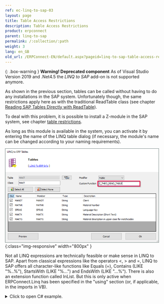 ```yaml
---
ref: ec-linq-to-sap-03
layout: page
title: Table Access Restrictions
description: Table Access Restrictions
product: erpconnect
parent: linq-to-sap
permalink: /:collection/:path
weight: 3
lang: en_GB
old_url: /ERPConnect-EN/default.aspx?pageid=linq-to-sap-table-access-restrictions
---
```



{: .box-warning }
**Warning! Deprecated component** 
As of Visual Studio Version 2019 and .Net4.5 the *LINQ to SAP* add-on is not supported anymore.

As shown in the previous section, tables can be called without having to do any installations in the SAP system. Unfortunately though, the same restrictions apply here as with the traditional ReadTable class (see chapter [Reading SAP Tables Directly with ReadTable](../special-classes/reading-sap-tables-directly-with-readtable)).

To deal with this problem, it is possible to install a Z-module in the SAP system, see chapter [table restrictions](../sap-customizing/table-restrictions).

As long as this module is available in the system, you can activate it by entering the name of the LINQ table dialog (if necessary, the module's name can be changed according to your naming requirements).

![LINQToERP-Tables-004](/img/content/LINQToERP-Tables-004.png){:class="img-responsive" width="800px" }

Not all LINQ expressions are technically feasible or make sense in LINQ to SAP. Apart from classical expressions like the operators <, > and =, LINQ to SAP offers all character-like functions like Equals (=), Contains (LIKE "%..%"), StartsWith (LIKE "%...") and EndsWith (LIKE "…%"). There is also an extension function called InList. But this is only active when ERPConnect.Linq has been specified in the "using" section (or, if applicable, in the imports in VB).

<details>
<summary>Click to open C# example.</summary>
{% highlight csharp %}
using ERPConnect.Linq; 
  
[…] 
  
var MyTexts = from t in sc.MAKTList 
         where t.MATNR.StartsWith("100") 
         && t.SPRAS.InList("D","E") 
         select t;
{% endhighlight %}
</details>
